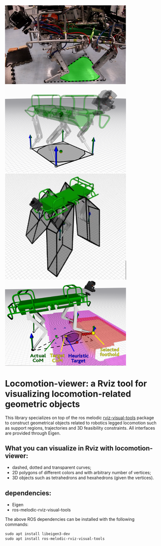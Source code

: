 <img src="https://github.com/orsoromeo/jet-leg/blob/master/figs/feasible_region.png" alt="hyqgreen" width="400"/>  <img src="https://github.com/orsoromeo/jet-leg/blob/master/figs/four_stance.png" alt="planning" width="400"/>
<img src="https://github.com/orsoromeo/jet-leg/blob/master/figs/force_polygons.png" alt="hyqgreen" width="400"/>  <img src="https://github.com/orsoromeo/jet-leg/blob/master/figs/foothold_planning.png" alt="planning" width="400"/>

# Locomotion-viewer: a Rviz tool for visualizing locomotion-related geometric objects
This library specializes on top of the ros melodic [rviz-visual-tools](https://github.com/PickNikRobotics/rviz_visual_tools) package to construct geometrical objects related to robotics legged locomotion such as support regions, trajectories and 3D feasibility constraints. All interfaces are provided through Eigen.

## What you can visualize in Rviz with locomotion-viewer:
- dashed, dotted and transparent curves;
- 2D polygons of different colors and with arbitrary number of vertices;
- 3D objects such as tetrahedrons and hexahedrons (given the vertices).

## dependencies:

- Eigen
- ros-melodic-rviz-visual-tools


The above ROS dependencies can be installed with the following commands:
```
sudo apt install libeigen3-dev
sudo apt install ros-melodic-rviz-visual-tools
```
